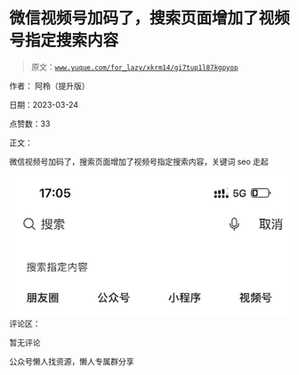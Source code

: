 # 微信视频号加码了，搜索页面增加了视频号指定搜索内容

> 原文：[`www.yuque.com/for_lazy/xkrm14/gi7tup1l87kgpyop`](https://www.yuque.com/for_lazy/xkrm14/gi7tup1l87kgpyop)



作者： 阿柃（提升版）



日期：2023-03-24



点赞数：33

<ne-hole id="ue3d39313" data-lake-id="ue3d39313">

正文：



微信视频号加码了，搜索页面增加了视频号指定搜索内容，关键词 seo 走起



![](img/aa3a1c67c10a8dd5211560d23ced288b.png)  <ne-hole id="ua6135cb6" data-lake-id="ua6135cb6"><ne-p id="u25e9fed1" data-lake-id="u25e9fed1">评论区：



暂无评论

<ne-hole id="uac2deca1" data-lake-id="uac2deca1">

公众号懒人找资源，懒人专属群分享

</ne-hole></ne-hole></ne-p></ne-hole>
